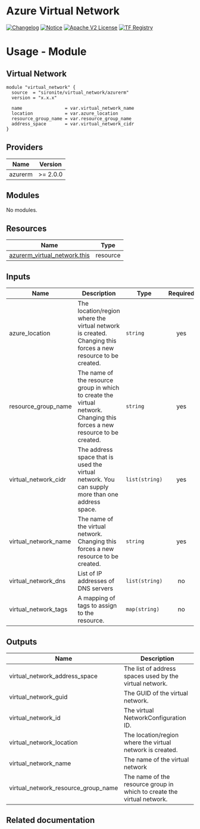 <!-- BEGIN_TF_DOCS -->
 # Azure Virtual Network
[![Changelog](https://img.shields.io/badge/changelog-release-green.svg)](https://github.com/sironite/terraform-azurerm-virtual_network/releases) [![Notice](https://img.shields.io/badge/notice-copyright-yellow.svg)](NOTICE) [![Apache V2 License](https://img.shields.io/badge/license-Apache%20V2-orange.svg)](LICENSE) [![TF Registry](https://img.shields.io/badge/terraform-registry-blue.svg)](https://registry.terraform.io/providers/hashicorp/azurerm/latest/docs/resources/virtual_network)

# Usage - Module

## Virtual Network
```hcl
module "virtual_network" {
  source  = "sironite/virtual_network/azurerm"
  version = "x.x.x"

  name                = var.virtual_network_name
  location            = var.azure_location
  resource_group_name = var.resource_group_name
  address_space       = var.virtual_network_cidr
}
```
## Providers

| Name | Version |
|------|---------|
| azurerm | >= 2.0.0 |

## Modules

No modules.

## Resources

| Name | Type |
|------|------|
| [azurerm_virtual_network.this](https://registry.terraform.io/providers/hashicorp/azurerm/latest/docs/resources/virtual_network) | resource |

## Inputs

| Name | Description | Type | Required |
|------|-------------|------|:--------:|
| azure\_location | The location/region where the virtual network is created. Changing this forces a new resource to be created. | `string` | yes |
| resource\_group\_name | The name of the resource group in which to create the virtual network. Changing this forces a new resource to be created. | `string` | yes |
| virtual\_network\_cidr | The address space that is used the virtual network. You can supply more than one address space. | `list(string)` | yes |
| virtual\_network\_name | The name of the virtual network. Changing this forces a new resource to be created. | `string` | yes |
| virtual\_network\_dns | List of IP addresses of DNS servers | `list(string)` | no |
| virtual\_network\_tags | A mapping of tags to assign to the resource. | `map(string)` | no |

## Outputs

| Name | Description |
|------|-------------|
| virtual\_network\_address\_space | The list of address spaces used by the virtual network. |
| virtual\_network\_guid | The GUID of the virtual network. |
| virtual\_network\_id | The virtual NetworkConfiguration ID. |
| virtual\_network\_location | The location/region where the virtual network is created. |
| virtual\_network\_name | The name of the virtual network |
| virtual\_network\_resource\_group\_name | The name of the resource group in which to create the virtual network. |

## Related documentation
<!-- END_TF_DOCS -->